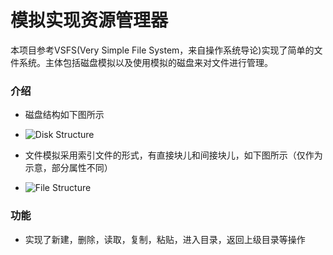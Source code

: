 # 模拟实现资源管理器
本项目参考VSFS(Very Simple File System，来自操作系统导论)实现了简单的文件系统。主体包括磁盘模拟以及使用模拟的磁盘来对文件进行管理。

### 介绍

* 磁盘结构如下图所示
* ![Disk Structure](https://github.com/kissthe/FileSystem/assets/90964780/7c634df3-ead5-4926-a3f8-dace839fae2a)

* 文件模拟采用索引文件的形式，有直接块儿和间接块儿，如下图所示（仅作为示意，部分属性不同）
* ![File Structure](https://github.com/kissthe/FileSystem/assets/90964780/1de7bd3a-b872-42ca-9a93-0a4ad69df7e2)

### 功能

* 实现了新建，删除，读取，复制，粘贴，进入目录，返回上级目录等操作


  






